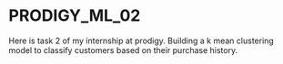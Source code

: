 # PRODIGY_ML_02
Here is task 2 of my internship at prodigy. Building a k mean clustering model to classify customers based on their purchase history.

